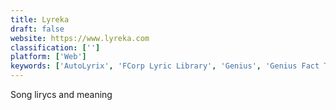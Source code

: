 ```yaml
---
title: Lyreka
draft: false 
website: https://www.lyreka.com
classification: ['']
platform: ['Web']
keywords: ['AutoLyrix', 'FCorp Lyric Library', 'Genius', 'Genius Fact Tracks', 'Lesslyrics', 'Lyrics Plugin', 'Lyrics Training', 'LyricsSeeker', 'Mandate', 'MediaHuman Lyrics Finder', 'Scope', 'SongMeanings', 'lyrics.rip']
---
```

Song lirycs and meaning